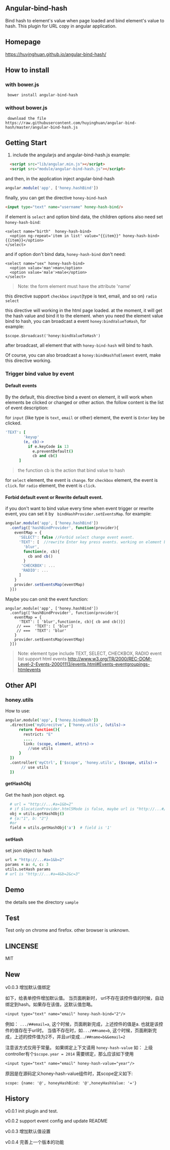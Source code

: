 Angular-bind-hash
-------------
  Bind hash to element's value when page loaded and bind element's value to hash.
  This plugin for URL copy in angular application.


## Homepage

https://huyinghuan.github.io/angular-bind-hash/

## How to install

### with bower.js

```
 bower install angular-bind-hash
```

### without bower.js

```
 download the file  https://raw.githubusercontent.com/huyinghuan/angular-bind-hash/master/angular-bind-hash.js
```

## Getting Start
1. include the angularjs and angular-bind-hash.js
example:

```html
  <script src="lib/angular.min.js"></script>
  <script src="module/angular-bind-hash.js"></script>
```

and then, in the application inject angular-bind-hash

```js
angular.module('app', ['honey.hashBind'])
```

finally, you can get the directive ```honey-bind-hash```

```html
<input type="text" name="username" honey-hash-bind/>
```

if element is ```select``` and option bind data, the children options also need
set ```honey-hash-bind```:

```
<select name="birth"  honey-hash-bind>
  <option ng-repeat='item in list' value="{{item}}" honey-hash-bind>{{item}}</option>
</select>
```

and if option don't bind data,  ```honey-hash-bind``` don't need:

```
<select name="sex" honey-hash-bind>
  <option value='man'>man</option>
  <option value='male'>male</option>
</select>
```


> Note:  the form element must have the attribute 'name'

this directive support ```checkbox``` ```input```(type is text, email, and so on)
```radio``` ```select```

this directive will working in the html page loaded. at the moment, it will get 
the hash value and bind it to the element. when you need the element value bind to 
hash, you can broadcast a event ```honey:bindValueToHash```, for example:

```
$scope.$broadcast('honey:bindValueToHash')
```

after broadcast, all element that with ```honey-bind-hash``` will bind to hash.

Of course, you can also broadcast a ```honey:bindHashToElement``` event,
make this directive working.

### Trigger bind value by event

#### Default events

By the default, this directive bind a event on element, it will work when
elements be clicked or changed or other action. the follow content is the list of event
description:

for ```input``` (like type is ```text```, ```email``` or other) element, the event is
```Enter``` key be clicked.

```coffeescript
'TEXT': [
        'keyup'
        (e, cb)->
          if e.keyCode is 13
            e.preventDefault()
            cb and cb()
      ]
```

> the function cb is the action that bind value to hash

for ```select``` element, the event is ```change```.
for ```checkbox``` element, the event is ```click```.
for ```radio``` element, the event is ```click```.

#### Forbid default event or Rewrite default event.

if you don't want to bind value every time when event trigger or rewrite event,
you can set it by ``` bindHashProvider.setEventsMap```. for example:

```javascript
angular.module('app', ['honey.hashBind'])
  .config(['hashBindProvider', function(provider){
    eventMap = {
      'SELECT': false //Forbid select change event event.
      'TEXT': [  //rewrite Enter key press events. working on element blur focus
        'blur',
        function(e, cb){
          cb and cb()
        }
       'CHECKBOX': ...
       'RADIO': ...
      ]
    }
    provider.setEventsMap(eventMap)
  }])
```

Maybe  you can omit the event function:

```
angular.module('app', ['honey.hashBind'])
  .config(['hashBindProvider', function(provider){
    eventMap = {
      'TEXT': [ 'blur',function(e, cb){ cb and cb()}]
     // ===  'TEXT': [ 'blur']
     // ===  'TEXT': 'blur'
    }
    provider.setEventsMap(eventMap)
  }])
```

> Note:
> element type include TEXT, SELECT, CHECKBOX, RADIO
> event list support html events
> http://www.w3.org/TR/2000/REC-DOM-Level-2-Events-20001113/events.html#Events-eventgroupings-htmlevents

## Other API

### honey.utils
How to use:


```coffeescript
angular.module('app', ['honey.bindHash'])
  .directive('myDirecitve', ['honey.utils', (utils)->
      return function(){
        restrict: "E"
        ....
        link: (scope, element, attrs)->
          //use utils
      }
  ])
  .controller('myCtrl', ['$scope', 'honey.utils', ($scope, utils)->
       // use utils
  ])
```

#### getHashObj

Get the hash json object. eg.

```coffeescript
  # url = "http://...#a=1&b=2"
  # if $locationProvider.html5Mode is false, maybe url is "http://...#/#a=1&b=2"
  obj = utils.getHashObj()
  # {a:"1", b: "2"}
  #or
  field = utils.getHashObj('a')  # field is '1'
```

#### setHash

set json object to hash

```coffeescript
url = "http://...#a=1&b=2"
params = a: 4, c: 3
utils.setHash params
# url is "http://...#a=4&b=2&c=3"

```

## Demo

  the details see the directory ```sample```

## Test

  Test only on chrome and firefox. other browser is unknown.

## LINCENSE
  MIT

## New

v0.0.3 增加默认值绑定


如下，给表单控件增加默认值。 当页面刷新时， url不存在该控件值的时候，自动绑定到hash。如果存在该值，这默认值忽略。

```
<input type="text" name="email" honey-hash-bind="2"/>
```

例如： ```.../##email=a```, 这个时候，页面刷新完成，上述控件的值是a. 也就是该控件的值存在于url时。
当值不存在时，如```.../##name=b```, 这个时候，页面刷新完成，上述的控件值为2不，并且url变成```../##name=b&&email=2```

注意该方式仅用于常量。 如果绑定上下文请用 ```honey-hash-value```
如： 上级controller有个```$scope.year = 2014``` 需要绑定，那么应该如下使用
```
<input type="text" name="email" honey-hash-value="year"/>
```

原因是在源码定义honey-hash-value组件时，其scope定义如下:
```
scope: {name: '@', honeyHashBind: '@',honeyHashValue: '='}
```

## History

v0.0.1
  init plugin and test.

v0.0.2
  support event config and update README
  
v0.0.3
  增加默认值设置

v0.0.4
  完善上一个版本的功能